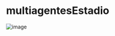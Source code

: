 # multiagentesEstadio

![image](https://github.com/user-attachments/assets/3724236f-6d88-4f13-a034-adade86387e7)
